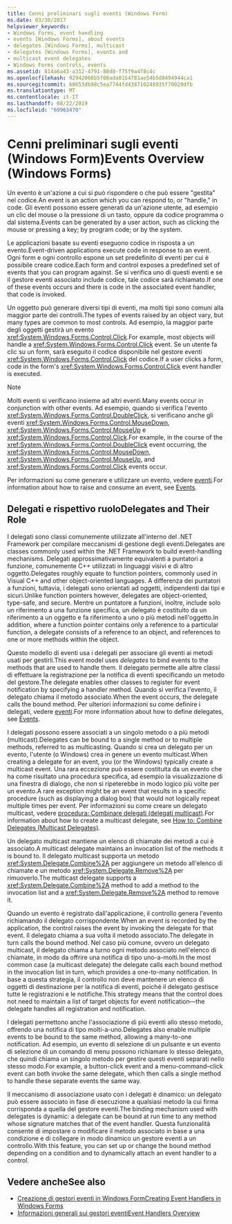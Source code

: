```yaml
---
title: Cenni preliminari sugli eventi (Windows Form)
ms.date: 03/30/2017
helpviewer_keywords:
- Windows Forms, event handling
- events [Windows Forms], about events
- delegates [Windows Forms], multicast
- delegates [Windows Forms], events and
- multicast event delegates
- Windows Forms controls, events
ms.assetid: 814a6a43-a312-4791-88d8-f75f9a4f8c4c
ms.openlocfilehash: 92942066b5f08ada0154781ae54b5d8494944ca1
ms.sourcegitcommit: 68653db98c5ea7744fd438710248935f70020dfb
ms.translationtype: MT
ms.contentlocale: it-IT
ms.lasthandoff: 08/22/2019
ms.locfileid: "69963470"
---
```

# <a name="events-overview-windows-forms"></a><span data-ttu-id="04fd2-102">Cenni preliminari sugli eventi (Windows Form)</span><span class="sxs-lookup"><span data-stu-id="04fd2-102">Events Overview (Windows Forms)</span></span>
<span data-ttu-id="04fd2-103">Un evento è un'azione a cui si può rispondere o che può essere "gestita" nel codice.</span><span class="sxs-lookup"><span data-stu-id="04fd2-103">An event is an action which you can respond to, or "handle," in code.</span></span> <span data-ttu-id="04fd2-104">Gli eventi possono essere generati da un'azione utente, ad esempio un clic del mouse o la pressione di un tasto, oppure da codice programma o dal sistema.</span><span class="sxs-lookup"><span data-stu-id="04fd2-104">Events can be generated by a user action, such as clicking the mouse or pressing a key; by program code; or by the system.</span></span>

 <span data-ttu-id="04fd2-105">Le applicazioni basate su eventi eseguono codice in risposta a un evento.</span><span class="sxs-lookup"><span data-stu-id="04fd2-105">Event-driven applications execute code in response to an event.</span></span> <span data-ttu-id="04fd2-106">Ogni form e ogni controllo espone un set predefinito di eventi per cui è possibile creare codice.</span><span class="sxs-lookup"><span data-stu-id="04fd2-106">Each form and control exposes a predefined set of events that you can program against.</span></span> <span data-ttu-id="04fd2-107">Se si verifica uno di questi eventi e se il gestore eventi associato include codice, tale codice sarà richiamato.</span><span class="sxs-lookup"><span data-stu-id="04fd2-107">If one of these events occurs and there is code in the associated event handler, that code is invoked.</span></span>

 <span data-ttu-id="04fd2-108">Un oggetto può generare diversi tipi di eventi, ma molti tipi sono comuni alla maggior parte dei controlli.</span><span class="sxs-lookup"><span data-stu-id="04fd2-108">The types of events raised by an object vary, but many types are common to most controls.</span></span> <span data-ttu-id="04fd2-109">Ad esempio, la maggior parte degli oggetti gestirà un evento <xref:System.Windows.Forms.Control.Click>.</span><span class="sxs-lookup"><span data-stu-id="04fd2-109">For example, most objects will handle a <xref:System.Windows.Forms.Control.Click> event.</span></span> <span data-ttu-id="04fd2-110">Se un utente fa clic su un form, sarà eseguito il codice disponibile nel gestore eventi <xref:System.Windows.Forms.Control.Click> del codice.</span><span class="sxs-lookup"><span data-stu-id="04fd2-110">If a user clicks a form, code in the form's <xref:System.Windows.Forms.Control.Click> event handler is executed.</span></span>

> [!NOTE]
> <span data-ttu-id="04fd2-111">Molti eventi si verificano insieme ad altri eventi.</span><span class="sxs-lookup"><span data-stu-id="04fd2-111">Many events occur in conjunction with other events.</span></span> <span data-ttu-id="04fd2-112">Ad esempio, quando si verifica l'evento <xref:System.Windows.Forms.Control.DoubleClick>, si verificano anche gli eventi <xref:System.Windows.Forms.Control.MouseDown>, <xref:System.Windows.Forms.Control.MouseUp> e <xref:System.Windows.Forms.Control.Click>.</span><span class="sxs-lookup"><span data-stu-id="04fd2-112">For example, in the course of the <xref:System.Windows.Forms.Control.DoubleClick> event occurring, the <xref:System.Windows.Forms.Control.MouseDown>, <xref:System.Windows.Forms.Control.MouseUp>, and <xref:System.Windows.Forms.Control.Click> events occur.</span></span>

 <span data-ttu-id="04fd2-113">Per informazioni su come generare e utilizzare un evento, vedere [eventi](../../standard/events/index.md).</span><span class="sxs-lookup"><span data-stu-id="04fd2-113">For information about how to raise and consume an event, see [Events](../../standard/events/index.md).</span></span>

## <a name="delegates-and-their-role"></a><span data-ttu-id="04fd2-114">Delegati e rispettivo ruolo</span><span class="sxs-lookup"><span data-stu-id="04fd2-114">Delegates and Their Role</span></span>
 <span data-ttu-id="04fd2-115">I delegati sono classi comunemente utilizzate all'interno del .NET Framework per compilare meccanismi di gestione degli eventi.</span><span class="sxs-lookup"><span data-stu-id="04fd2-115">Delegates are classes commonly used within the .NET Framework to build event-handling mechanisms.</span></span> <span data-ttu-id="04fd2-116">Delegati approssimativamente equivalenti a puntatori a funzione, comunemente C++ utilizzati in linguaggi visivi e di altro oggetto.</span><span class="sxs-lookup"><span data-stu-id="04fd2-116">Delegates roughly equate to function pointers, commonly used in Visual C++ and other object-oriented languages.</span></span> <span data-ttu-id="04fd2-117">A differenza dei puntatori a funzioni, tuttavia, i delegati sono orientati ad oggetti, indipendenti dai tipi e sicuri.</span><span class="sxs-lookup"><span data-stu-id="04fd2-117">Unlike function pointers however, delegates are object-oriented, type-safe, and secure.</span></span> <span data-ttu-id="04fd2-118">Mentre un puntatore a funzioni, inoltre, include solo un riferimento a una funzione specifica, un delegato è costituito da un riferimento a un oggetto e fa riferimento a uno o più metodi nell'oggetto.</span><span class="sxs-lookup"><span data-stu-id="04fd2-118">In addition, where a function pointer contains only a reference to a particular function, a delegate consists of a reference to an object, and references to one or more methods within the object.</span></span>

 <span data-ttu-id="04fd2-119">Questo modello di eventi usa i delegati per associare gli eventi ai metodi usati per gestirli.</span><span class="sxs-lookup"><span data-stu-id="04fd2-119">This event model uses *delegates* to bind events to the methods that are used to handle them.</span></span> <span data-ttu-id="04fd2-120">Il delegato permette alle altre classi di effettuare la registrazione per la notifica di eventi specificando un metodo del gestore.</span><span class="sxs-lookup"><span data-stu-id="04fd2-120">The delegate enables other classes to register for event notification by specifying a handler method.</span></span> <span data-ttu-id="04fd2-121">Quando si verifica l'evento, il delegato chiama il metodo associato.</span><span class="sxs-lookup"><span data-stu-id="04fd2-121">When the event occurs, the delegate calls the bound method.</span></span> <span data-ttu-id="04fd2-122">Per ulteriori informazioni su come definire i delegati, vedere [eventi](../../standard/events/index.md).</span><span class="sxs-lookup"><span data-stu-id="04fd2-122">For more information about how to define delegates, see [Events](../../standard/events/index.md).</span></span>

 <span data-ttu-id="04fd2-123">I delegati possono essere associati a un singolo metodo o a più metodi (multicast).</span><span class="sxs-lookup"><span data-stu-id="04fd2-123">Delegates can be bound to a single method or to multiple methods, referred to as multicasting.</span></span> <span data-ttu-id="04fd2-124">Quando si crea un delegato per un evento, l'utente (o Windows) crea in genere un evento multicast.</span><span class="sxs-lookup"><span data-stu-id="04fd2-124">When creating a delegate for an event, you (or the Windows) typically create a multicast event.</span></span> <span data-ttu-id="04fd2-125">Una rara eccezione può essere costituita da un evento che ha come risultato una procedura specifica, ad esempio la visualizzazione di una finestra di dialogo, che non si ripeterebbe in modo logico più volte per un evento.</span><span class="sxs-lookup"><span data-stu-id="04fd2-125">A rare exception might be an event that results in a specific procedure (such as displaying a dialog box) that would not logically repeat multiple times per event.</span></span> <span data-ttu-id="04fd2-126">Per informazioni su come creare un delegato multicast, vedere [procedura: Combinare delegati (delegati multicast)](../../csharp/programming-guide/delegates/how-to-combine-delegates-multicast-delegates.md).</span><span class="sxs-lookup"><span data-stu-id="04fd2-126">For information about how to create a multicast delegate, see [How to: Combine Delegates (Multicast Delegates)](../../csharp/programming-guide/delegates/how-to-combine-delegates-multicast-delegates.md).</span></span>

 <span data-ttu-id="04fd2-127">Un delegato multicast mantiene un elenco di chiamate dei metodi a cui è associato.</span><span class="sxs-lookup"><span data-stu-id="04fd2-127">A multicast delegate maintains an invocation list of the methods it is bound to.</span></span> <span data-ttu-id="04fd2-128">Il delegato multicast supporta un metodo <xref:System.Delegate.Combine%2A> per aggiungere un metodo all'elenco di chiamate e un metodo <xref:System.Delegate.Remove%2A> per rimuoverlo.</span><span class="sxs-lookup"><span data-stu-id="04fd2-128">The multicast delegate supports a <xref:System.Delegate.Combine%2A> method to add a method to the invocation list and a <xref:System.Delegate.Remove%2A> method to remove it.</span></span>

 <span data-ttu-id="04fd2-129">Quando un evento è registrato dall'applicazione, il controllo genera l'evento richiamando il delegato corrispondente.</span><span class="sxs-lookup"><span data-stu-id="04fd2-129">When an event is recorded by the application, the control raises the event by invoking the delegate for that event.</span></span> <span data-ttu-id="04fd2-130">Il delegato chiama a sua volta il metodo associato.</span><span class="sxs-lookup"><span data-stu-id="04fd2-130">The delegate in turn calls the bound method.</span></span> <span data-ttu-id="04fd2-131">Nel caso più comune, ovvero un delegato multicast, il delegato chiama a turno ogni metodo associato nell'elenco di chiamate, in modo da offrire una notifica di tipo uno-a-molti.</span><span class="sxs-lookup"><span data-stu-id="04fd2-131">In the most common case (a multicast delegate) the delegate calls each bound method in the invocation list in turn, which provides a one-to-many notification.</span></span> <span data-ttu-id="04fd2-132">In base a questa strategia, il controllo non deve mantenere un elenco di oggetti di destinazione per la notifica di eventi, poiché il delegato gestisce tutte le registrazioni e le notifiche.</span><span class="sxs-lookup"><span data-stu-id="04fd2-132">This strategy means that the control does not need to maintain a list of target objects for event notification—the delegate handles all registration and notification.</span></span>

 <span data-ttu-id="04fd2-133">I delegati permettono anche l'associazione di più eventi allo stesso metodo, offrendo una notifica di tipo molti-a-uno.</span><span class="sxs-lookup"><span data-stu-id="04fd2-133">Delegates also enable multiple events to be bound to the same method, allowing a many-to-one notification.</span></span> <span data-ttu-id="04fd2-134">Ad esempio, un evento di selezione di un pulsante e un evento di selezione di un comando di menu possono richiamare lo stesso delegato, che quindi chiama un singolo metodo per gestire questi eventi separati nello stesso modo.</span><span class="sxs-lookup"><span data-stu-id="04fd2-134">For example, a button-click event and a menu-command–click event can both invoke the same delegate, which then calls a single method to handle these separate events the same way.</span></span>

 <span data-ttu-id="04fd2-135">Il meccanismo di associazione usato con i delegati è dinamico: un delegato può essere associato in fase di esecuzione a qualsiasi metodo la cui firma corrisponda a quella del gestore eventi.</span><span class="sxs-lookup"><span data-stu-id="04fd2-135">The binding mechanism used with delegates is dynamic: a delegate can be bound at run time to any method whose signature matches that of the event handler.</span></span> <span data-ttu-id="04fd2-136">Questa funzionalità consente di impostare o modificare il metodo associato in base a una condizione e di collegare in modo dinamico un gestore eventi a un controllo.</span><span class="sxs-lookup"><span data-stu-id="04fd2-136">With this feature, you can set up or change the bound method depending on a condition and to dynamically attach an event handler to a control.</span></span>

## <a name="see-also"></a><span data-ttu-id="04fd2-137">Vedere anche</span><span class="sxs-lookup"><span data-stu-id="04fd2-137">See also</span></span>

- [<span data-ttu-id="04fd2-138">Creazione di gestori eventi in Windows Form</span><span class="sxs-lookup"><span data-stu-id="04fd2-138">Creating Event Handlers in Windows Forms</span></span>](creating-event-handlers-in-windows-forms.md)
- [<span data-ttu-id="04fd2-139">Informazioni generali sui gestori eventi</span><span class="sxs-lookup"><span data-stu-id="04fd2-139">Event Handlers Overview</span></span>](event-handlers-overview-windows-forms.md)
